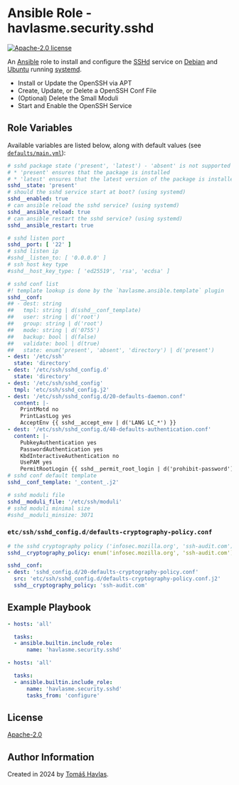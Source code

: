 Ansible Role - havlasme.security.sshd
=====================================

[![Apache-2.0 license][license-image]][license-link]

An [Ansible](https://www.ansible.com/) role to install and configure the [SSHd](https://www.openssh.com/) service on [Debian](https://www.debian.org/) and [Ubuntu](https://www.ubuntu.com/) running [systemd](https://systemd.io/).

- Install or Update the OpenSSH via APT
- Create, Update, or Delete a OpenSSH Conf File
- (Optional) Delete the Small Moduli
- Start and Enable the OpenSSH Service

Role Variables
--------------

Available variables are listed below, along with default values (see [`defaults/main.yml`](defaults/main.yml)):

```yaml
# sshd package state ('present', 'latest') - 'absent' is not supported
# * 'present' ensures that the package is installed
# * 'latest' ensures that the latest version of the package is installed
sshd__state: 'present'
# should the sshd service start at boot? (using systemd)
sshd__enabled: true
# can ansible reload the sshd service? (using systemd)
sshd__ansible_reload: true
# can ansible restart the sshd service? (using systemd)
sshd__ansible_restart: true

# sshd listen port
sshd__port: [ '22' ]
# sshd listen ip
#sshd__listen_to: [ '0.0.0.0' ]
# ssh host key type
#sshd__host_key_type: [ 'ed25519', 'rsa', 'ecdsa' ]

# sshd conf list
#! template lookup is done by the `havlasme.ansible.template` plugin
sshd__conf:
## - dest: string
##   tmpl: string | d(sshd__conf_template)
##   user: string | d('root')
##   group: string | d('root')
##   mode: string | d('0755')
##   backup: bool | d(false)
##   validate: bool | d(true)
##   state: enum('present', 'absent', 'directory') | d('present')
- dest: '/etc/ssh'
  state: 'directory'
- dest: '/etc/ssh/sshd_config.d'
  state: 'directory'
- dest: '/etc/ssh/sshd_config'
  tmpl: 'etc/ssh/sshd_config.j2'
- dest: '/etc/ssh/sshd_config.d/20-defaults-daemon.conf'
  content: |-
    PrintMotd no
    PrintLastLog yes
    AcceptEnv {{ sshd__accept_env | d('LANG LC_*') }}
- dest: '/etc/ssh/sshd_config.d/40-defaults-authentication.conf'
  content: |-
    PubkeyAuthentication yes
    PasswordAuthentication yes
    KbdInteractiveAuthentication no
    UsePAM yes
    PermitRootLogin {{ sshd__permit_root_login | d('prohibit-password') }}
# sshd conf default template
sshd__conf_template: '_content_.j2'

# sshd moduli file
sshd__moduli_file: '/etc/ssh/moduli'
# sshd moduli minimal size
#sshd__moduli_minsize: 3071
```

### `etc/ssh/sshd_config.d/defaults-cryptography-policy.conf`

```yaml title='etc/ssh/sshd_config.d/defaults-cryptography-policy.conf'
# the sshd cryptography policy ('infosec.mozilla.org', 'ssh-audit.com')
sshd__cryptography_policy: enum('infosec.mozilla.org', 'ssh-audit.com') | d('infosec.mozilla.org')
```

```yaml
sshd__conf:
- dest: 'sshd_config.d/20-defaults-cryptography-policy.conf'
  src: 'etc/ssh/sshd_config.d/defaults-cryptography-policy.conf.j2'
  sshd__cryptography_policy: 'ssh-audit.com'
```

Example Playbook
----------------

```yaml title='Minimal'
- hosts: 'all'

  tasks:
  - ansible.builtin.include_role:
      name: 'havlasme.security.sshd'
```

```yaml title='Configure-Only'
- hosts: 'all'

  tasks:
  - ansible.builtin.include_role:
      name: 'havlasme.security.sshd'
      tasks_from: 'configure'
```

License
-------

[Apache-2.0][license-link]

Author Information
------------------

Created in 2024 by [Tomáš Havlas](https://havlas.me/).


[license-image]: https://img.shields.io/badge/license-Apache2.0-blue.svg?style=flat-square
[license-link]: ../../LICENSE

